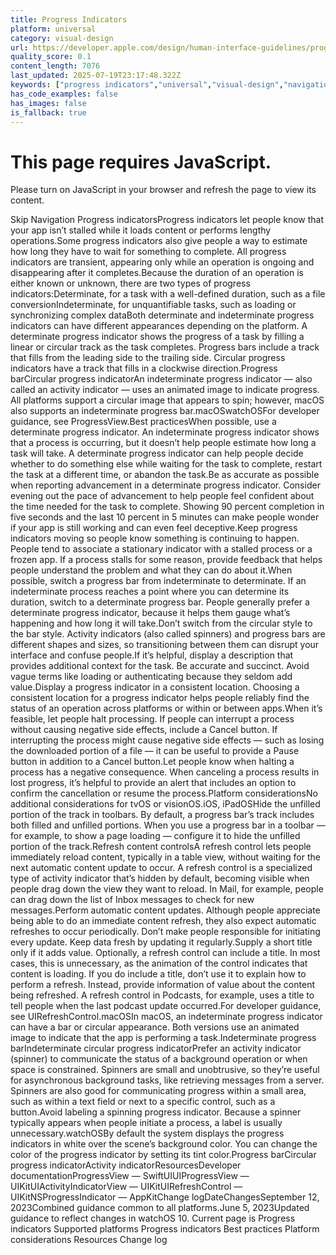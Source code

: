 ```yaml
---
title: Progress Indicators
platform: universal
category: visual-design
url: https://developer.apple.com/design/human-interface-guidelines/progress-indicators
quality_score: 0.1
content_length: 7076
last_updated: 2025-07-19T23:17:48.322Z
keywords: ["progress indicators","universal","visual-design","navigation","feedback","interface","status","animation","system","color"]
has_code_examples: false
has_images: false
is_fallback: true
---
```


# This page requires JavaScript.

Please turn on JavaScript in your browser and refresh the page to view its content.

Skip Navigation Progress indicatorsProgress indicators let people know that your app isn’t stalled while it loads content or performs lengthy operations.Some progress indicators also give people a way to estimate how long they have to wait for something to complete. All progress indicators are transient, appearing only while an operation is ongoing and disappearing after it completes.Because the duration of an operation is either known or unknown, there are two types of progress indicators:Determinate, for a task with a well-defined duration, such as a file conversionIndeterminate, for unquantifiable tasks, such as loading or synchronizing complex dataBoth determinate and indeterminate progress indicators can have different appearances depending on the platform. A determinate progress indicator shows the progress of a task by filling a linear or circular track as the task completes. Progress bars include a track that fills from the leading side to the trailing side. Circular progress indicators have a track that fills in a clockwise direction.Progress barCircular progress indicatorAn indeterminate progress indicator — also called an activity indicator — uses an animated image to indicate progress. All platforms support a circular image that appears to spin; however, macOS also supports an indeterminate progress bar.macOSwatchOSFor developer guidance, see ProgressView.Best practicesWhen possible, use a determinate progress indicator. An indeterminate progress indicator shows that a process is occurring, but it doesn’t help people estimate how long a task will take. A determinate progress indicator can help people decide whether to do something else while waiting for the task to complete, restart the task at a different time, or abandon the task.Be as accurate as possible when reporting advancement in a determinate progress indicator. Consider evening out the pace of advancement to help people feel confident about the time needed for the task to complete. Showing 90 percent completion in five seconds and the last 10 percent in 5 minutes can make people wonder if your app is still working and can even feel deceptive.Keep progress indicators moving so people know something is continuing to happen. People tend to associate a stationary indicator with a stalled process or a frozen app. If a process stalls for some reason, provide feedback that helps people understand the problem and what they can do about it.When possible, switch a progress bar from indeterminate to determinate. If an indeterminate process reaches a point where you can determine its duration, switch to a determinate progress bar. People generally prefer a determinate progress indicator, because it helps them gauge what’s happening and how long it will take.Don’t switch from the circular style to the bar style. Activity indicators (also called spinners) and progress bars are different shapes and sizes, so transitioning between them can disrupt your interface and confuse people.If it’s helpful, display a description that provides additional context for the task. Be accurate and succinct. Avoid vague terms like loading or authenticating because they seldom add value.Display a progress indicator in a consistent location. Choosing a consistent location for a progress indicator helps people reliably find the status of an operation across platforms or within or between apps.When it’s feasible, let people halt processing. If people can interrupt a process without causing negative side effects, include a Cancel button. If interrupting the process might cause negative side effects — such as losing the downloaded portion of a file — it can be useful to provide a Pause button in addition to a Cancel button.Let people know when halting a process has a negative consequence. When canceling a process results in lost progress, it’s helpful to provide an alert that includes an option to confirm the cancellation or resume the process.Platform considerationsNo additional considerations for tvOS or visionOS.iOS, iPadOSHide the unfilled portion of the track in toolbars. By default, a progress bar’s track includes both filled and unfilled portions. When you use a progress bar in a toolbar — for example, to show a page loading — configure it to hide the unfilled portion of the track.Refresh content controlsA refresh control lets people immediately reload content, typically in a table view, without waiting for the next automatic content update to occur. A refresh control is a specialized type of activity indicator that’s hidden by default, becoming visible when people drag down the view they want to reload. In Mail, for example, people can drag down the list of Inbox messages to check for new messages.Perform automatic content updates. Although people appreciate being able to do an immediate content refresh, they also expect automatic refreshes to occur periodically. Don’t make people responsible for initiating every update. Keep data fresh by updating it regularly.Supply a short title only if it adds value. Optionally, a refresh control can include a title. In most cases, this is unnecessary, as the animation of the control indicates that content is loading. If you do include a title, don’t use it to explain how to perform a refresh. Instead, provide information of value about the content being refreshed. A refresh control in Podcasts, for example, uses a title to tell people when the last podcast update occurred.For developer guidance, see UIRefreshControl.macOSIn macOS, an indeterminate progress indicator can have a bar or circular appearance. Both versions use an animated image to indicate that the app is performing a task.Indeterminate progress barIndeterminate circular progress indicatorPrefer an activity indicator (spinner) to communicate the status of a background operation or when space is constrained. Spinners are small and unobtrusive, so they’re useful for asynchronous background tasks, like retrieving messages from a server. Spinners are also good for communicating progress within a small area, such as within a text field or next to a specific control, such as a button.Avoid labeling a spinning progress indicator. Because a spinner typically appears when people initiate a process, a label is usually unnecessary.watchOSBy default the system displays the progress indicators in white over the scene’s background color. You can change the color of the progress indicator by setting its tint color.Progress barCircular progress indicatorActivity indicatorResourcesDeveloper documentationProgressView — SwiftUIUIProgressView — UIKitUIActivityIndicatorView — UIKitUIRefreshControl — UIKitNSProgressIndicator — AppKitChange logDateChangesSeptember 12, 2023Combined guidance common to all platforms.June 5, 2023Updated guidance to reflect changes in watchOS 10. Current page is Progress indicators Supported platforms Progress indicators Best practices Platform considerations Resources Change log